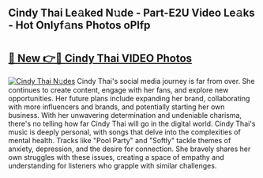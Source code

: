 ## Cindy Thai Le𝚊ked N𝚞de - Part-E2U Video Le𝚊ks - Hot Onlyf𝚊ns Photos oPIfp

# <h2><a href="http://ac11216.deff.icu/?id=Cindy+Thai">🔗 New 👉🔴 Cindy Thai VIDEO Photos</a></h2>

[![Cindy Thai N𝚞des](https://i.imgur.com/rIISA9y.gif)](http://ac11216.deff.icu/?id=Cindy+Thai)
Cindy Thai's social media journey is far from over. She continues to create content, engage with her fans, and explore new opportunities. Her future plans include expanding her brand, collaborating with more influencers and brands, and potentially starting her own business. With her unwavering determination and undeniable charisma, there's no telling how far Cindy Thai will go in the digital world. Cindy Thai's music is deeply personal, with songs that delve into the complexities of mental health. Tracks like "Pool Party" and "Softly" tackle themes of anxiety, depression, and the desire for connection. She bravely shares her own struggles with these issues, creating a space of empathy and understanding for listeners who grapple with similar challenges.
